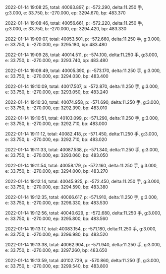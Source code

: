 2022-01-14 19:08:25, total: 40063.897, p: -572.290, delta:11.250 手, g:3.000, e: 33.750, b: -270.000, ep: 3294.670, bp: 483.370

2022-01-14 19:08:46, total: 40056.661, p: -572.220, delta:11.250 手, g:3.000, e: 33.750, b: -270.000, ep: 3294.420, bp: 483.330

2022-01-14 19:09:07, total: 40053.501, p: -572.660, delta:11.250 手, g:3.000, e: 33.750, b: -270.000, ep: 3295.180, bp: 483.480

2022-01-14 19:09:28, total: 40014.511, p: -574.100, delta:11.250 手, g:3.000, e: 33.750, b: -270.000, ep: 3293.740, bp: 483.480

2022-01-14 19:09:49, total: 40005.390, p: -573.170, delta:11.250 手, g:3.000, e: 33.750, b: -270.000, ep: 3294.030, bp: 483.400

2022-01-14 19:10:09, total: 40017.507, p: -572.870, delta:11.250 手, g:3.000, e: 33.750, b: -270.000, ep: 3293.050, bp: 483.240

2022-01-14 19:10:30, total: 40074.958, p: -571.690, delta:11.250 手, g:3.000, e: 33.750, b: -270.000, ep: 3292.390, bp: 483.010

2022-01-14 19:10:51, total: 40103.099, p: -571.290, delta:11.250 手, g:3.000, e: 33.750, b: -270.000, ep: 3292.710, bp: 483.000

2022-01-14 19:11:12, total: 40082.418, p: -571.450, delta:11.250 手, g:3.000, e: 33.750, b: -270.000, ep: 3292.710, bp: 483.020

2022-01-14 19:11:33, total: 40087.538, p: -571.340, delta:11.250 手, g:3.000, e: 33.750, b: -270.000, ep: 3293.060, bp: 483.050

2022-01-14 19:11:54, total: 40058.179, p: -572.160, delta:11.250 手, g:3.000, e: 33.750, b: -270.000, ep: 3294.000, bp: 483.270

2022-01-14 19:12:14, total: 40045.925, p: -572.450, delta:11.250 手, g:3.000, e: 33.750, b: -270.000, ep: 3294.590, bp: 483.380

2022-01-14 19:12:35, total: 40066.617, p: -571.910, delta:11.250 手, g:3.000, e: 33.750, b: -270.000, ep: 3296.330, bp: 483.530

2022-01-14 19:12:56, total: 40040.629, p: -572.680, delta:11.250 手, g:3.000, e: 33.750, b: -270.000, ep: 3295.800, bp: 483.560

2022-01-14 19:13:17, total: 40083.154, p: -571.180, delta:11.250 手, g:3.000, e: 33.750, b: -270.000, ep: 3296.980, bp: 483.520

2022-01-14 19:13:38, total: 40062.904, p: -571.940, delta:11.250 手, g:3.000, e: 33.750, b: -270.000, ep: 3297.260, bp: 483.650

2022-01-14 19:13:59, total: 40102.729, p: -570.860, delta:11.250 手, g:3.000, e: 33.750, b: -270.000, ep: 3299.540, bp: 483.800